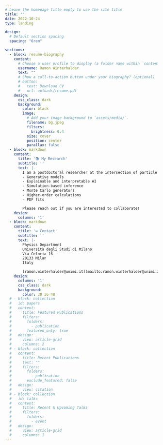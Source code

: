 ```yaml
---
# Leave the homepage title empty to use the site title
title: ""
date: 2022-10-24
type: landing

design:
  # Default section spacing
  spacing: "6rem"

sections:
  - block: resume-biography
    content:
      # Choose a user profile to display (a folder name within `content/authors/`)
      username: Ramon Winterhalder
      text: ""
      # Show a call-to-action button under your biography? (optional)
      # button:
      #   text: Download CV
      #   url: uploads/resume.pdf
    design:
      css_class: dark
      background:
        color: black
        image:
          # Add your image background to `assets/media/`.
          filename: bg.jpeg
          filters:
            brightness: 0.4
          size: cover
          position: center
          parallax: false
  - block: markdown
    content:
      title: '📚 My Research'
      subtitle: ''
      text: |-
        I am a postdoctoral researcher at the intersection of particle physics and machine learning. My research aims to fully establish data-driven techniques in high-energy physics and to enhance standard simulation methods with (generative) neural networks. In particular, I am interested in:
        - Generative models
        - Explainable and interpretable AI
        - Simulation-based inference
        - Monte Carlo generators
        - Higher-order calculations
        - PDF fits

        Please reach out if you are interested to collaborate!
    design:
      columns: '1'
  - block: markdown
    content:
      title: '✉️ Contact'
      subtitle: ''
      text: |-
        Physics Department  
        Università degli Studi di Milano  
        Via Celoria 16  
        20133 Milan  
        Italy  

        [ramon.winterhalder@unimi.it](mailto:ramon.winterhalder@unimi.it)
    design:
      columns: '1'
      css_class: dark
      background:
        color: 30 36 48
  # - block: collection
  #   id: papers
  #   content:
  #     title: Featured Publications
  #     filters:
  #       folders:
  #         - publication
  #       featured_only: true
  #   design:
  #     view: article-grid
  #     columns: 2
  # - block: collection
  #   content:
  #     title: Recent Publications
  #     text: ""
  #     filters:
  #       folders:
  #         - publication
  #       exclude_featured: false
  #   design:
  #     view: citation
  # - block: collection
  #   id: talks
  #   content:
  #     title: Recent & Upcoming Talks
  #     filters:
  #       folders:
  #         - event
  #   design:
  #     view: article-grid
  #     columns: 1
---
```

